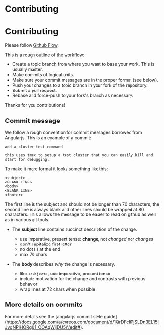 # Contributing

Contributing
============

Please follow [Github Flow](https://guides.github.com/introduction/flow/index.html).

This is a rough outline of the workflow:

* Create a topic branch from where you want to base your work. This is usually master.
* Make commits of logical units.
* Make sure your commit messages are in the proper format (see below).
* Push your changes to a topic branch in your fork of the repository.
* Submit a pull request.
* Rebase and force-push to your fork's branch as necessary.

Thanks for you contributions!


Commit message
--------------

We follow a rough convention for commit messages borrowed from Angularjs. This
is an example of a commit:

    add a cluster test command

    this uses tmux to setup a test cluster that you can easily kill and
    start for debugging.

To make it more formal it looks something like this:

    <subject>
    <BLANK LINE>
    <body>
    <BLANK LINE>
    <footer>

The first line is the subject and should not be longer than 70 characters, the
second line is always blank and other lines should be wrapped at 80 characters.
This allows the message to be easier to read on github as well as in various
git tools.

* The **subject** line contains succinct description of the change.
  - use imperative, present tense: **change**, not *changed* nor *changes*
  - don't capitalize first letter
  - no dot (.) at the end
  - max 70 chars

* The **body** describes *why* the change is necessary.
  - like `<subject>`, use imperative, present tense
  - include motivation for the change and contrasts with previous behavior
  - wrap lines at 72 chars when possible


More details on commits
-----------------------

For more details see the [angularjs commit style guide]
(https://docs.google.com/a/coreos.com/document/d/1QrDFcIiPjSLDn3EL15IJygNPiHORgU1_OOAqWjiDU5Y/edit#).

